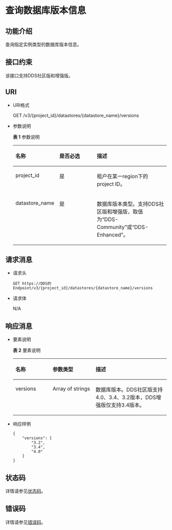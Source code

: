 # 查询数据库版本信息<a name="dds_database_version"></a>

## 功能介绍<a name="section61759636"></a>

查询指定实例类型的数据库版本信息。

## 接口约束<a name="section1239972118494"></a>

该接口支持DDS社区版和增强版。

## URI<a name="section18965813"></a>

-   URI格式

    GET /v3/\{project\_id\}/datastores/\{datastore\_name\}/versions

-   参数说明

    **表 1**  参数说明

    <a name="table58427690"></a>
    <table><thead align="left"><tr id="row1482002"><th class="cellrowborder" valign="top" width="24.98%" id="mcps1.2.4.1.1"><p id="p52933326"><a name="p52933326"></a><a name="p52933326"></a>名称</p>
    </th>
    <th class="cellrowborder" valign="top" width="26.669999999999998%" id="mcps1.2.4.1.2"><p id="p59740974"><a name="p59740974"></a><a name="p59740974"></a>是否必选</p>
    </th>
    <th class="cellrowborder" valign="top" width="48.35%" id="mcps1.2.4.1.3"><p id="p7180698"><a name="p7180698"></a><a name="p7180698"></a>描述</p>
    </th>
    </tr>
    </thead>
    <tbody><tr id="row44765691"><td class="cellrowborder" valign="top" width="24.98%" headers="mcps1.2.4.1.1 "><p id="p2142393"><a name="p2142393"></a><a name="p2142393"></a>project_id</p>
    </td>
    <td class="cellrowborder" valign="top" width="26.669999999999998%" headers="mcps1.2.4.1.2 "><p id="p39316155"><a name="p39316155"></a><a name="p39316155"></a>是</p>
    </td>
    <td class="cellrowborder" valign="top" width="48.35%" headers="mcps1.2.4.1.3 "><p id="p1434580163733"><a name="p1434580163733"></a><a name="p1434580163733"></a>租户在某一region下的project ID。</p>
    </td>
    </tr>
    <tr id="row5992637"><td class="cellrowborder" valign="top" width="24.98%" headers="mcps1.2.4.1.1 "><p id="p15641626"><a name="p15641626"></a><a name="p15641626"></a>datastore_name</p>
    </td>
    <td class="cellrowborder" valign="top" width="26.669999999999998%" headers="mcps1.2.4.1.2 "><p id="p59012183"><a name="p59012183"></a><a name="p59012183"></a>是</p>
    </td>
    <td class="cellrowborder" valign="top" width="48.35%" headers="mcps1.2.4.1.3 "><p id="p10214162414580"><a name="p10214162414580"></a><a name="p10214162414580"></a>数据库版本类型。支持DDS社区版和增强版，取值为“DDS-Community”或“DDS-Enhanced”。</p>
    </td>
    </tr>
    </tbody>
    </table>


## 请求消息<a name="section36474591"></a>

-   请求头

    ```
    GET https://DDS的Endpoint/v3/{project_id}/datastores/{datastore_name}/versions
    ```

-   请求体

    N/A


## 响应消息<a name="section59835867"></a>

-   要素说明

    **表 2**  要素说明

    <a name="table66531170"></a>
    <table><thead align="left"><tr id="row12984378"><th class="cellrowborder" valign="top" width="24.169999999999998%" id="mcps1.2.4.1.1"><p id="p45101667"><a name="p45101667"></a><a name="p45101667"></a>名称</p>
    </th>
    <th class="cellrowborder" valign="top" width="27.99%" id="mcps1.2.4.1.2"><p id="p29356372"><a name="p29356372"></a><a name="p29356372"></a>参数类型</p>
    </th>
    <th class="cellrowborder" valign="top" width="47.839999999999996%" id="mcps1.2.4.1.3"><p id="p29055926"><a name="p29055926"></a><a name="p29055926"></a>描述</p>
    </th>
    </tr>
    </thead>
    <tbody><tr id="row5801050"><td class="cellrowborder" valign="top" width="24.169999999999998%" headers="mcps1.2.4.1.1 "><p id="p123050"><a name="p123050"></a><a name="p123050"></a>versions</p>
    </td>
    <td class="cellrowborder" valign="top" width="27.99%" headers="mcps1.2.4.1.2 "><p id="p1299616431919"><a name="p1299616431919"></a><a name="p1299616431919"></a>Array of strings</p>
    </td>
    <td class="cellrowborder" valign="top" width="47.839999999999996%" headers="mcps1.2.4.1.3 "><p id="p16930439164811"><a name="p16930439164811"></a><a name="p16930439164811"></a>数据库版本。DDS社区版支持4.0、3.4、3.2版本，DDS增强版仅支持3.4版本。</p>
    </td>
    </tr>
    </tbody>
    </table>


-   响应样例

    ```
    {
        "versions": [
            "3.2",
            "3.4",
            "4.0"
        ]
    }
    ```


## 状态码<a name="section5382712154838"></a>

详情请参见[状态码](状态码.md)。

## 错误码<a name="section6522193710339"></a>

详情请参见[错误码](错误码.md)。

